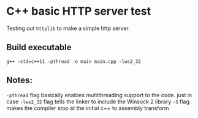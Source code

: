 # C++ basic HTTP server test
Testing out `httplib` to make a simple http server.

## Build executable
```g++ -std=c++11 -pthread -o main main.cpp -lws2_32```

## Notes:
`-pthread` flag basically enables multithreading support to the code. just in case
`-lws2_32` flag tells the linker to include the Winsock 2 library
`-S` flag makes the compiler stop at the initial c++ to assembly transform
